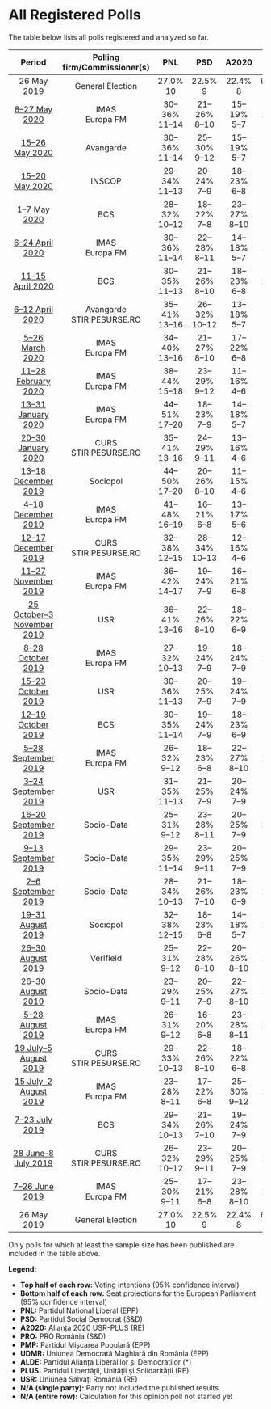 # All Registered Polls

The table below lists all polls registered and analyzed so far.

| Period     | Polling firm/Commissioner(s) | PNL | PSD | A2020 | PRO | PMP | UDMR | ALDE | PLUS | USR |
|:----------:|:----------------------------:|:--:|:--:|:--:|:--:|:--:|:--:|:--:|:--:|:--:|
| 26 May 2019 | General Election | 27.0% <br> 10 | 22.5% <br> 9 | 22.4% <br> 8 | 6.4% <br> 2 | 5.8% <br> 2 | 5.3% <br> 2 | 4.1% <br> 0 | 22.4% <br> 4 | 22.4% <br> 4 |
| [8–27 May 2020](2020-05-27-IMAS.html) | IMAS <br> Europa FM | 30–36% <br> 11–14 | 21–26% <br> 8–10 | 15–19% <br> 5–7 | 9–13% <br> 3–5 | 3–5% <br> 0–1 | 4–7% <br> 0–2 | 3–6% <br> 0–2 | N/A <br> N/A | N/A <br> N/A |
| [15–26 May 2020](2020-05-26-Avangarde.html) | Avangarde | 30–36% <br> 11–14 | 25–30% <br> 9–12 | 15–19% <br> 5–7 | 3–5% <br> 0 | 4–7% <br> 0–2 | 3–5% <br> 0 | 3–5% <br> 0 | N/A <br> N/A | N/A <br> N/A |
| [15–20 May 2020](2020-05-20-INSCOP.html) | INSCOP | 29–34% <br> 11–13 | 20–24% <br> 7–9 | 18–23% <br> 6–8 | 0–2% <br> 0 | 6–10% <br> 2–3 | 3–6% <br> 0–2 | 3–6% <br> 0–2 | N/A <br> N/A | N/A <br> N/A |
| [1–7 May 2020](2020-05-07-BCS.html) | BCS | 28–32% <br> 10–12 | 18–22% <br> 7–8 | 23–27% <br> 8–10 | 3–5% <br> 0 | 4–6% <br> 0–2 | 1–2% <br> 0 | 5–7% <br> 0–2 | N/A <br> N/A | N/A <br> N/A |
| [6–24 April 2020](2020-04-24-IMAS.html) | IMAS <br> Europa FM | 30–36% <br> 11–14 | 22–28% <br> 8–11 | 14–18% <br> 5–7 | 7–10% <br> 2–4 | 2–5% <br> 0 | 4–7% <br> 0–2 | 3–6% <br> 0–2 | N/A <br> N/A | N/A <br> N/A |
| [11–15 April 2020](2020-04-15-BCS.html) | BCS | 30–35% <br> 11–13 | 21–26% <br> 8–10 | 18–23% <br> 6–8 | 7–11% <br> 2–4 | 6–9% <br> 2–3 | 3–5% <br> 0 | 2–4% <br> 0 | N/A <br> N/A | N/A <br> N/A |
| [6–12 April 2020](2020-04-12-Avangarde.html) | Avangarde <br> STIRIPESURSE.RO | 35–41% <br> 13–16 | 26–32% <br> 10–12 | 13–18% <br> 5–7 | 4–7% <br> 0–2 | 2–4% <br> 0 | 3–6% <br> 0–2 | 3–6% <br> 0–2 | N/A <br> N/A | N/A <br> N/A |
| [5–26 March 2020](2020-03-26-IMAS.html) | IMAS <br> Europa FM | 34–40% <br> 13–16 | 21–27% <br> 8–10 | 17–22% <br> 6–8 | 5–7% <br> 0–3 | 2–5% <br> 0 | 3–6% <br> 0–2 | 2–5% <br> 0 | N/A <br> N/A | N/A <br> N/A |
| [11–28 February 2020](2020-02-28-IMAS.html) | IMAS <br> Europa FM | 38–44% <br> 15–18 | 23–29% <br> 9–12 | 11–16% <br> 4–6 | 3–6% <br> 0–2 | 3–5% <br> 0 | 3–6% <br> 0–2 | 3–6% <br> 0–2 | N/A <br> N/A | N/A <br> N/A |
| [13–31 January 2020](2020-01-31-IMAS.html) | IMAS <br> Europa FM | 44–51% <br> 17–20 | 18–23% <br> 7–9 | 14–18% <br> 5–7 | 3–5% <br> 0–2 | 1–3% <br> 0 | 4–6% <br> 0–2 | 2–4% <br> 0 | N/A <br> N/A | N/A <br> N/A |
| [20–30 January 2020](2020-01-30-CURS.html) | CURS <br> STIRIPESURSE.RO | 35–41% <br> 13–16 | 24–29% <br> 9–11 | 13–16% <br> 4–6 | 5–8% <br> 0–3 | 3–5% <br> 0–2 | 4–7% <br> 0–2 | 3–5% <br> 0–2 | N/A <br> N/A | N/A <br> N/A |
| [13–18 December 2019](2019-12-18-Sociopol.html) | Sociopol | 44–50% <br> 17–20 | 20–26% <br> 8–10 | 11–15% <br> 4–6 | 4–7% <br> 0–2 | 2–4% <br> 0 | 3–5% <br> 0–2 | 1–3% <br> 0 | N/A <br> N/A | N/A <br> N/A |
| [4–18 December 2019](2019-12-18-IMAS.html) | IMAS <br> Europa FM | 41–48% <br> 16–19 | 16–21% <br> 6–8 | 13–17% <br> 5–6 | 5–8% <br> 0–3 | 2–4% <br> 0 | 4–6% <br> 0–2 | 2–5% <br> 0 | N/A <br> N/A | N/A <br> N/A |
| [12–17 December 2019](2019-12-17-CURS.html) | CURS <br> STIRIPESURSE.RO | 32–38% <br> 12–15 | 28–34% <br> 10–13 | 12–16% <br> 4–6 | 5–8% <br> 0–3 | 4–6% <br> 0–2 | 3–5% <br> 0–2 | 3–5% <br> 0–1 | N/A <br> N/A | N/A <br> N/A |
| [11–27 November 2019](2019-11-27-IMAS.html) | IMAS <br> Europa FM | 36–42% <br> 14–17 | 19–24% <br> 7–9 | 16–21% <br> 6–8 | 5–8% <br> 1–3 | 2–4% <br> 0 | 3–6% <br> 0–2 | 2–5% <br> 0 | N/A <br> N/A | N/A <br> N/A |
| [25 October–3 November 2019](2019-11-03-USR.html) | USR | 36–41% <br> 13–16 | 22–26% <br> 8–10 | 18–22% <br> 6–9 | 4–6% <br> 0–2 | 3–6% <br> 0–2 | 3–6% <br> 0–2 | N/A <br> N/A | N/A <br> N/A | N/A <br> N/A |
| [8–28 October 2019](2019-10-28-IMAS.html) | IMAS <br> Europa FM | 27–32% <br> 10–13 | 19–24% <br> 7–9 | 18–24% <br> 7–9 | 9–13% <br> 3–5 | 2–5% <br> 0 | 4–7% <br> 0–2 | 3–6% <br> 0–2 | N/A <br> N/A | N/A <br> N/A |
| [15–23 October 2019](2019-10-23-USR.html) | USR | 30–36% <br> 11–13 | 20–25% <br> 7–9 | 19–24% <br> 7–9 | 3–5% <br> 0 | 5–7% <br> 0–2 | N/A <br> N/A | 3–5% <br> 0 | N/A <br> N/A | N/A <br> N/A |
| [12–19 October 2019](2019-10-19-BCS.html) | BCS | 30–35% <br> 11–14 | 19–24% <br> 7–9 | 18–23% <br> 6–9 | 2–4% <br> 0 | 4–6% <br> 0–2 | 2–4% <br> 0 | 4–6% <br> 0–2 | N/A <br> N/A | N/A <br> N/A |
| [5–28 September 2019](2019-09-28-IMAS.html) | IMAS <br> Europa FM | 26–32% <br> 9–12 | 18–23% <br> 6–8 | 22–27% <br> 8–10 | 8–11% <br> 2–4 | 2–5% <br> 0 | 4–7% <br> 0–2 | 5–8% <br> 1–3 | N/A <br> N/A | N/A <br> N/A |
| [3–24 September 2019](2019-09-24-USR.html) | USR | 31–35% <br> 11–13 | 21–25% <br> 7–9 | 20–24% <br> 7–9 | 4–6% <br> 0–2 | 4–6% <br> 0–2 | N/A <br> N/A | 2–4% <br> 0 | N/A <br> N/A | N/A <br> N/A |
| [16–20 September 2019](2019-09-20-Socio-Data.html) | Socio-Data | 25–31% <br> 9–12 | 23–28% <br> 8–11 | 20–25% <br> 7–9 | 7–11% <br> 2–4 | 4–7% <br> 0–2 | 4–7% <br> 0–2 | 3–5% <br> 0–2 | N/A <br> N/A | N/A <br> N/A |
| [9–13 September 2019](2019-09-13-Socio-Data.html) | Socio-Data | 29–35% <br> 11–14 | 23–29% <br> 9–11 | 20–25% <br> 7–9 | 5–8% <br> 0–2 | 2–4% <br> 0 | 3–5% <br> 0–2 | 4–7% <br> 0–2 | N/A <br> N/A | N/A <br> N/A |
| [2–6 September 2019](2019-09-06-Socio-Data.html) | Socio-Data | 28–34% <br> 10–13 | 21–26% <br> 7–10 | 18–23% <br> 6–9 | 7–11% <br> 2–4 | 4–6% <br> 0–2 | 3–5% <br> 0–2 | 5–7% <br> 0–2 | N/A <br> N/A | N/A <br> N/A |
| [19–31 August 2019](2019-08-31-Sociopol.html) | Sociopol | 32–38% <br> 12–15 | 18–23% <br> 6–8 | 14–18% <br> 5–7 | 9–13% <br> 3–5 | 4–7% <br> 0–2 | 2–4% <br> 0 | 4–7% <br> 0–2 | N/A <br> N/A | N/A <br> N/A |
| [26–30 August 2019](2019-08-30-Verifield.html) | Verifield | 25–31% <br> 9–12 | 22–28% <br> 8–10 | 20–26% <br> 8–10 | 6–10% <br> 2–3 | 1–3% <br> 0 | 3–5% <br> 0–2 | 5–8% <br> 0–2 | N/A <br> N/A | N/A <br> N/A |
| [26–30 August 2019](2019-08-30-Socio-Data.html) | Socio-Data | 23–29% <br> 9–11 | 20–25% <br> 7–9 | 22–27% <br> 8–10 | 8–12% <br> 3–4 | 4–7% <br> 0–2 | 3–5% <br> 0–2 | 5–8% <br> 0–2 | N/A <br> N/A | N/A <br> N/A |
| [5–28 August 2019](2019-08-28-IMAS.html) | IMAS <br> Europa FM | 26–31% <br> 9–12 | 16–20% <br> 6–8 | 23–28% <br> 8–11 | 7–11% <br> 2–4 | 2–4% <br> 0 | 3–6% <br> 0–2 | 6–9% <br> 2–3 | N/A <br> N/A | N/A <br> N/A |
| [19 July–5 August 2019](2019-08-05-CURS.html) | CURS <br> STIRIPESURSE.RO | 29–33% <br> 10–13 | 22–26% <br> 8–10 | 18–22% <br> 6–8 | 6–8% <br> 2–3 | 4–6% <br> 0–2 | 3–5% <br> 0–1 | 7–9% <br> 2–3 | N/A <br> N/A | N/A <br> N/A |
| [15 July–2 August 2019](2019-08-02-IMAS.html) | IMAS <br> Europa FM | 23–28% <br> 8–11 | 17–22% <br> 6–8 | 25–30% <br> 9–12 | 7–11% <br> 2–4 | 2–4% <br> 0 | 3–6% <br> 0–2 | 6–9% <br> 2–3 | N/A <br> N/A | N/A <br> N/A |
| [7–23 July 2019](2019-07-23-BCS.html) | BCS | 29–34% <br> 10–13 | 21–26% <br> 7–10 | 19–24% <br> 7–9 | 1–2% <br> 0 | 3–6% <br> 0–2 | 4–7% <br> 0–2 | 4–6% <br> 0–2 | N/A <br> N/A | N/A <br> N/A |
| [28 June–8 July 2019](2019-07-08-CURS.html) | CURS <br> STIRIPESURSE.RO | 26–32% <br> 10–12 | 23–29% <br> 9–11 | 20–25% <br> 7–9 | 6–10% <br> 2–3 | 3–5% <br> 0–2 | 3–5% <br> 0–2 | 4–6% <br> 0–2 | N/A <br> N/A | N/A <br> N/A |
| [7–26 June 2019](2019-06-26-IMAS.html) | IMAS <br> Europa FM | 25–30% <br> 9–11 | 17–21% <br> 6–8 | 23–28% <br> 8–10 | 8–12% <br> 3–4 | 3–5% <br> 0 | 2–4% <br> 0 | 7–10% <br> 2–4 | N/A <br> N/A | N/A <br> N/A |
| 26 May 2019 | General Election | 27.0% <br> 10 | 22.5% <br> 9 | 22.4% <br> 8 | 6.4% <br> 2 | 5.8% <br> 2 | 5.3% <br> 2 | 4.1% <br> 0 | 22.4% <br> 4 | 22.4% <br> 4 |

Only polls for which at least the sample size has been published are included in the table above.

**Legend:**
+ **Top half of each row:** Voting intentions (95% confidence interval)
+ **Bottom half of each row:** Seat projections for the European Parliament (95% confidence interval)
+ **PNL:** Partidul Național Liberal (EPP)
+ **PSD:** Partidul Social Democrat (S&D)
+ **A2020:** Alianța 2020 USR-PLUS (RE)
+ **PRO:** PRO România (S&D)
+ **PMP:** Partidul Mișcarea Populară (EPP)
+ **UDMR:** Uniunea Democrată Maghiară din România (EPP)
+ **ALDE:** Partidul Alianța Liberalilor și Democraților (*)
+ **PLUS:** Partidul Libertății, Unității și Solidarității (RE)
+ **USR:** Uniunea Salvați România (RE)
+ **N/A (single party):** Party not included the published results
+ **N/A (entire row):** Calculation for this opinion poll not started yet

